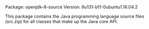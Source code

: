 Package: openjdk-8-source
Version: 8u131-b11-0ubuntu1.16.04.2

This package contains the Java programming language source files
(src.zip) for all classes that make up the Java core API.
